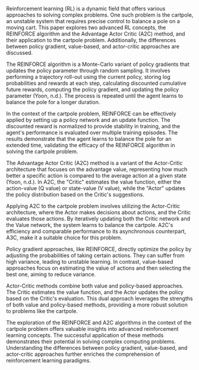 Reinforcement learning (RL) is a dynamic field that offers various approaches to solving complex problems. One such problem is the cartpole, an unstable system that requires precise control to balance a pole on a moving cart. This paper explores two advanced RL concepts, the REINFORCE algorithm and the Advantage Actor Critic (A2C) method, and their application to the cartpole problem. Additionally, the differences between policy gradient, value-based, and actor-critic approaches are discussed.

The REINFORCE algorithm is a Monte-Carlo variant of policy gradients that updates the policy parameter through random sampling. It involves performing a trajectory roll-out using the current policy, storing log probabilities and rewards at each step, calculating discounted cumulative future rewards, computing the policy gradient, and updating the policy parameter (Yoon, n.d.). The process is repeated until the agent learns to balance the pole for a longer duration.

In the context of the cartpole problem, REINFORCE can be effectively applied by setting up a policy network and an update function. The discounted reward is normalized to provide stability in training, and the agent's performance is evaluated over multiple training episodes. The results demonstrate that the agent learns to balance the pole for an extended time, validating the efficacy of the REINFORCE algorithm in solving the cartpole problem.

The Advantage Actor Critic (A2C) method is a variant of the Actor-Critic architecture that focuses on the advantage value, representing how much better a specific action is compared to the average action at a given state (Yoon, n.d.). In A2C, the "Critic" estimates the value function, either the action-value (Q value) or state-value (V value), while the "Actor" updates the policy distribution based on the Critic's suggestions.

Applying A2C to the cartpole problem involves utilizing the Actor-Critic architecture, where the Actor makes decisions about actions, and the Critic evaluates those actions. By iteratively updating both the Critic network and the Value network, the system learns to balance the cartpole. A2C's efficiency and comparable performance to its asynchronous counterpart, A3C, make it a suitable choice for this problem.

Policy gradient approaches, like REINFORCE, directly optimize the policy by adjusting the probabilities of taking certain actions. They can suffer from high variance, leading to unstable learning. In contrast, value-based approaches focus on estimating the value of actions and then selecting the best one, aiming to reduce variance.

Actor-Critic methods combine both value and policy-based approaches. The Critic estimates the value function, and the Actor updates the policy based on the Critic's evaluation. This dual approach leverages the strengths of both value and policy-based methods, providing a more robust solution to problems like the cartpole.

The exploration of the REINFORCE and A2C algorithms in the context of the cartpole problem offers valuable insights into advanced reinforcement learning concepts. The successful application of these methods demonstrates their potential in solving complex computing problems. Understanding the differences between policy gradient, value-based, and actor-critic approaches further enriches the comprehension of reinforcement learning paradigms.